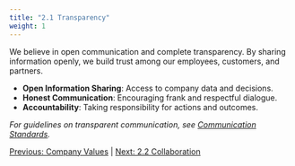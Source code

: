 ```yaml
---
title: "2.1 Transparency"
weight: 1
---
```


We believe in open communication and complete transparency. By sharing information openly, we build trust among our employees, customers, and partners.

- **Open Information Sharing**: Access to company data and decisions.
- **Honest Communication**: Encouraging frank and respectful dialogue.
- **Accountability**: Taking responsibility for actions and outcomes.

*For guidelines on transparent communication, see [Communication Standards](/handbook/communication-standards/).*

[Previous: Company Values](/handbook/company-values/) | [Next: 2.2 Collaboration](/handbook/company-values/collaboration/)